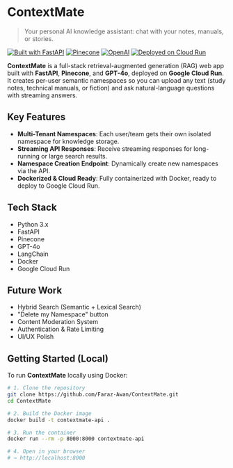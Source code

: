 # ContextMate

> Your personal AI knowledge assistant: chat with your notes, manuals, or stories.

[![Built with FastAPI](https://img.shields.io/badge/FastAPI-005571?logo=fastapi&logoColor=white)]()
[![Pinecone](https://img.shields.io/badge/Pinecone-00BFA5?logo=pinecone&logoColor=white)]()
[![OpenAI](https://img.shields.io/badge/-OpenAI%20API-eee?style=flat-square&logo=openai&logoColor=412991)]()
[![Deployed on Cloud Run](https://img.shields.io/badge/Google%20Cloud%20Run-4285F4?logo=googlecloud&logoColor=white)]()

**ContextMate** is a full-stack retrieval-augmented generation (RAG) web app built with **FastAPI**, **Pinecone**, and **GPT-4o**, deployed on **Google Cloud Run**.
It creates per-user semantic namespaces so you can upload any text (study notes, technical manuals, or fiction) and ask natural-language questions with streaming answers.




## Key Features  
- **Multi-Tenant Namespaces**: Each user/team gets their own isolated namespace for knowledge storage.  
- **Streaming API Responses**: Receive streaming responses for long-running or large search results.  
- **Namespace Creation Endpoint**: Dynamically create new namespaces via the API.  
- **Dockerized & Cloud Ready**: Fully containerized with Docker, ready to deploy to Google Cloud Run.  

## Tech Stack  
- Python 3.x  
- FastAPI
- Pinecone
- GPT-4o
- LangChain
- Docker
- Google Cloud Run

## Future Work
- Hybrid Search (Semantic + Lexical Search)
- "Delete my Namespace" button
- Content Moderation System
- Authentication & Rate Limiting
- UI/UX Polish

## Getting Started (Local)

To run **ContextMate** locally using Docker:

```bash
# 1. Clone the repository
git clone https://github.com/Faraz-Awan/ContextMate.git
cd ContextMate

# 2. Build the Docker image
docker build -t contextmate-api .

# 3. Run the container
docker run --rm -p 8000:8000 contextmate-api

# 4. Open in your browser
# → http://localhost:8000

